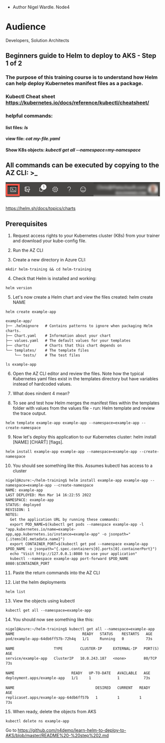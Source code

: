 - Author Nigel Wardle. Node4

# Audience
Developers, Solution Architects  

## Beginners guide to Helm to deploy to AKS - Step 1 of 2

### The purpose of this training course is to understand how Helm can help deploy Kubernetes manifest files as a package.


### Kubectl Cheat sheet https://kubernetes.io/docs/reference/kubectl/cheatsheet/

### helpful commands:
#### list files: *ls*
#### view file: *cat my-file.yaml*
#### Show K8s objects: *kubectl get all --namespace=my-namespace*

## All commands can be executed by copying to the AZ CLI: >_

 ![The cloud shell icon is highlighted on the menu bar.](media/b4-image35.png "Cloud Shell")

https://helm.sh/docs/topics/charts

## Prerequisites

1. Request access rights to your Kubernetes cluster (K8s) from your trainer and download your kube-config file.

2. Run the AZ CLI

3. Create a new directory in Azure CLI:

```
mkdir helm-training && cd helm-training
```

4. Check that Helm is installed and working:
```
helm version
```

5. Let's now create a Helm chart and view the files created: helm create NAME

```
helm create example-app
```

```
example-app/
├── .helmignore   # Contains patterns to ignore when packaging Helm charts.
├── Chart.yaml    # Information about your chart
├── values.yaml   # The default values for your templates
├── charts/       # Charts that this chart depends on
└── templates/    # The template files
    └── tests/    # The test files
```

```
ls example-app
```

6. Open the AZ CLI editor and review the files. Note how the typical Kubernetes yaml files exist in the templates directory but have variables instead of hardcoded values.

7. What does nindent 4 mean?

8. To see and test how Helm merges the manifest files within the templates folder with  values from the values file - run: Helm template and review the trace output.
```
helm template example-app example-app --namespace=example-app --create-namespace
```

9. Now let's deploy this application to our Kubernetes cluster: helm install [NAME] [CHART] [flags]. 

```
helm install example-app example-app --namespace=example-app --create-namespace
```

10. You should see something like this. Assumes kubectl has access to a cluster

```
nigel@Azure:~/helm-training$ helm install example-app example-app --namespace=example-app --create-namespace
NAME: example-app
LAST DEPLOYED: Mon Mar 14 16:22:55 2022
NAMESPACE: example-app
STATUS: deployed
REVISION: 1
NOTES:
  Get the application URL by running these commands:
  export POD_NAME=$(kubectl get pods --namespace example-app -l "app.kubernetes.io/name=example-app,app.kubernetes.io/instance=example-app" -o jsonpath="{.items[0].metadata.name}")
  export CONTAINER_PORT=$(kubectl get pod --namespace example-app $POD_NAME -o jsonpath="{.spec.containers[0].ports[0].containerPort}")
  echo "Visit http://127.0.0.1:8080 to use your application"
  kubectl --namespace example-app port-forward $POD_NAME 8080:$CONTAINER_PORT
```

11. Paste the return commands into the AZ CLI


12. List the helm deployments

```
helm list
```

13. View the objects using kubectl

```
kubectl get all --namespace=example-app
```

14. You should now see something like this:

```
nigel@Azure:~/helm-training$ kubectl get all --namespace=example-app
NAME                               READY   STATUS    RESTARTS   AGE
pod/example-app-64db6ff57b-72h4q   1/1     Running   0          73s

NAME                  TYPE        CLUSTER-IP     EXTERNAL-IP   PORT(S)   AGE
service/example-app   ClusterIP   10.0.243.187   <none>        80/TCP    73s

NAME                          READY   UP-TO-DATE   AVAILABLE   AGE
deployment.apps/example-app   1/1     1            1           73s

NAME                                     DESIRED   CURRENT   READY   AGE
replicaset.apps/example-app-64db6ff57b   1         1         1       73s
```

15. When ready, delete the objects from AKS

```
kubectl delete ns example-app
```

Go to https://github.com/n4demo/learn-helm-to-deploy-to-AKS/blob/master/README%20-%20step%202.md




